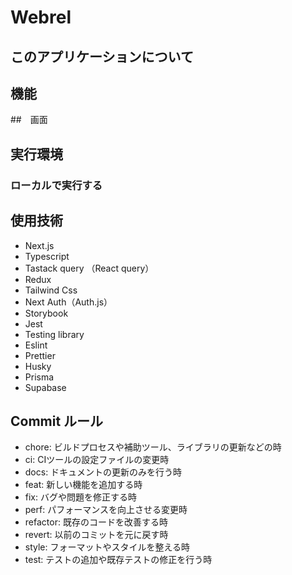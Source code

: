 # Webrel

## このアプリケーションについて

## 機能

##　画面

## 実行環境

### ローカルで実行する

## 使用技術

- Next.js
- Typescript
- Tastack query （React query）
- Redux
- Tailwind Css
- Next Auth（Auth.js）
- Storybook
- Jest
- Testing library
- Eslint
- Prettier
- Husky
- Prisma
- Supabase

## Commit ルール

- chore: ビルドプロセスや補助ツール、ライブラリの更新などの時
- ci: CIツールの設定ファイルの変更時
- docs: ドキュメントの更新のみを行う時
- feat: 新しい機能を追加する時
- fix: バグや問題を修正する時
- perf: パフォーマンスを向上させる変更時
- refactor: 既存のコードを改善する時
- revert: 以前のコミットを元に戻す時
- style: フォーマットやスタイルを整える時
- test: テストの追加や既存テストの修正を行う時
